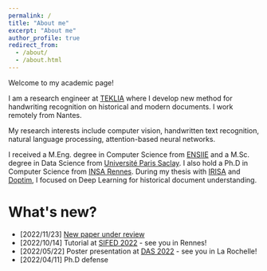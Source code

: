 ```yaml
---
permalink: /
title: "About me"
excerpt: "About me"
author_profile: true
redirect_from: 
  - /about/
  - /about.html
---
```


Welcome to my academic page! 

I am a research engineer at [TEKLIA](https://teklia.com/) where I develop new method for handwriting recognition on historical and modern documents. I work remotely from Nantes.

My research interests include computer vision, handwritten text recognition, natural language processing, attention-based neural networks.

I received a M.Eng. degree in Computer Science from [ENSIIE](https://www.ensiie.fr/) and a M.Sc. degree in Data Science from [Université Paris Saclay](https://www.universite-paris-saclay.fr/formation/master/electronique-energie-electrique-automatique/m2-traitement-de-linformation-et-exploitation-donnees). 
I also hold a Ph.D in Computer Science from [INSA Rennes](https://www.insa-rennes.fr/). During my thesis with [IRISA](https://www.irisa.fr/) and [Doptim](https://doptim.eu/), I focused on Deep Learning for historical document understanding. 

What's new?
======
* [2022/11/23] [New paper under review](https://www.researchsquare.com/article/rs-2260181/v1)
* [2022/10/14] Tutorial at [SIFED 2022](https://project.inria.fr/sifed2022/fr/) - see you in Rennes!
* [2022/05/22] Poster presentation at [DAS 2022](https://das2022.univ-lr.fr/) - see you in La Rochelle!
* [2022/04/11] Ph.D defense
